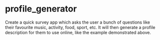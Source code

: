 # profile_generator
Create a quick survey app which asks the user a bunch of questions like their favourite music, activity, food, sport, etc. It will then generate a profile description for them to use online, like the example demonstrated above.
